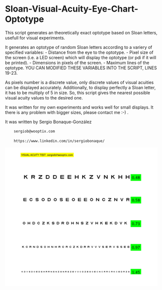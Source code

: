 # Sloan-Visual-Acuity-Eye-Chart-Optotype
This script generates an theoretically exact optotype based on Sloan letters, usefull for visual experiments.

It generates an optotype of random Sloan letters according to a variery of specified variables:
        - Distance from the eye to the optotype.
        - Pixel size of the screen (i.e. a LED screen) which will display the optotype (or pdi if it will be printed).
        - Dimensions in pixels of the screen.
        - Maximum lines of the optotype.
        YOU CAN MODIFIED THESE VARIABLES INTO THE SCRIPT, LINES 19-23.
        
        
As pixels number is a discrete value, only discrete values of visual acuities can be displayed accurately. Additionally, to display perfectly a Sloan letter, it has to be multiply of 5 in size. So, this script gives the nearest possible visual acuity values to the desired one.

It was written for my own experiments and works well for small displays. It there is any problem with bigger sizes, please contact me :-) .

It was written by Sergio Bonaque-González

        sergiob@wooptix.com
        
        https://www.linkedin.com/in/sergiobonaque/






![My image1](/imgs/figure1.jpg)   
